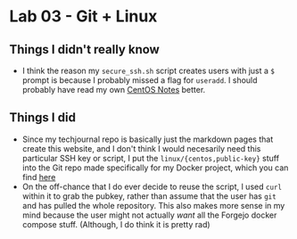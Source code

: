 # Lab 03 - Git + Linux
## Things I didn't really know
* I think the reason my `secure_ssh.sh` script creates users with just a `$` prompt is because I probably missed a flag for `useradd`. I should probably have read my own [CentOS Notes](../../../centos-commands.md) better.

## Things I did
* Since my techjournal repo is basically just the markdown pages that create this website, and I don't think I would necesarily need this particular SSH key or script, I put the `linux/{centos,public-key}` stuff into the Git repo made specifically for my Docker project, which you can find [here](https://git.goober.cloud/matt/forgejo-docker-stack)
* On the off-chance that I do ever decide to reuse the script, I used `curl` within it to grab the pubkey, rather than assume that the user has `git` and has pulled the whole repository. This also makes more sense in my mind because the user might not actually *want* all the Forgejo docker compose stuff. (Although, I do think it is pretty rad)